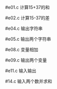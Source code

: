 #e01.c
计算15+37的和

#e02.c
计算15-37的差

#e04.c
输出字符串

#e05.c
输出两个字符串

#e08.c
变量相加

#e09.c
输出两个变量

#e11.c
输入输出

#14.c
输入两个数并求和
